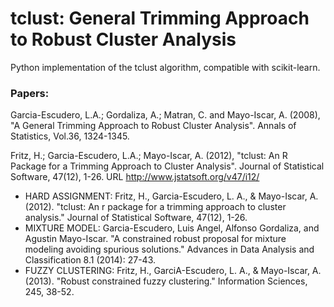 # tclust: General Trimming Approach to Robust Cluster Analysis

Python implementation of the tclust algorithm, compatible with scikit-learn.

### Papers:

Garcia-Escudero, L.A.; Gordaliza, A.; Matran, C. and Mayo-Iscar, A. (2008), "A General Trimming
Approach to Robust Cluster Analysis". Annals of Statistics, Vol.36, 1324-1345.

Fritz, H.; Garcia-Escudero, L.A.; Mayo-Iscar, A. (2012), "tclust: An R Package for a Trimming Approach
to Cluster Analysis". Journal of Statistical Software, 47(12), 1-26. URL http://www.jstatsoft.org/v47/i12/

- HARD ASSIGNMENT: Fritz, H., Garcia-Escudero, L. A., & Mayo-Iscar, A. (2012).
                           "tclust: An r package for a trimming approach to cluster analysis."
                           Journal of Statistical Software, 47(12), 1-26.
- MIXTURE MODEL: Garcia-Escudero, Luis Angel, Alfonso Gordaliza, and Agustin Mayo-Iscar.
                 "A constrained robust proposal for mixture modeling avoiding spurious solutions."
                 Advances in Data Analysis and Classification 8.1 (2014): 27-43.
- FUZZY CLUSTERING: Fritz, H., GarciA-Escudero, L. A., & Mayo-Iscar, A. (2013).
                    "Robust constrained fuzzy clustering."
                    Information Sciences, 245, 38-52.
  
